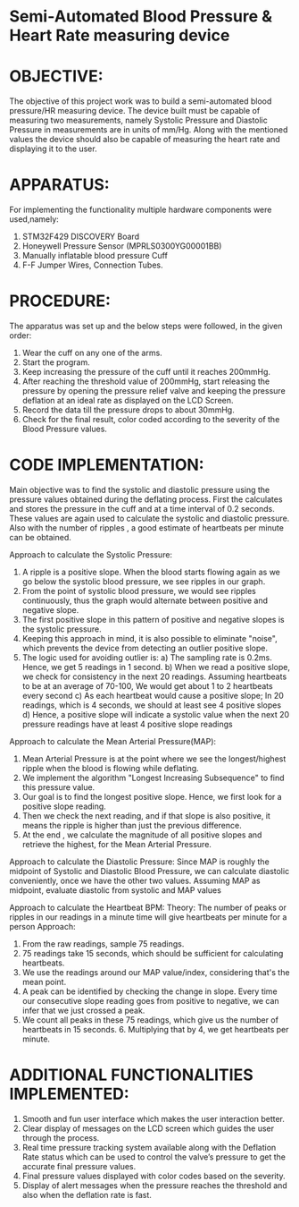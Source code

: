 # Semi‐Automated Blood Pressure & Heart Rate measuring device

# OBJECTIVE:
The objective of this project work was to build a semi-automated blood pressure/HR measuring device. The device built must be capable of measuring two measurements, namely Systolic Pressure and Diastolic Pressure in measurements are in units of mm/Hg. Along with the mentioned values the device should also be capable of measuring the heart rate and displaying it to the user.

# APPARATUS:
For implementing the functionality multiple hardware components were used,namely:
1. STM32F429 DISCOVERY Board
2. Honeywell Pressure Sensor (MPRLS0300YG00001BB)
3. Manually inflatable blood pressure Cuff
4. F-F Jumper Wires, Connection Tubes.

# PROCEDURE:
The apparatus was set up and the below steps were followed, in the given order:
1. Wear the cuff on any one of the arms.
2. Start the program.
3. Keep increasing the pressure of the cuff until it reaches 200mmHg.
4. After reaching the threshold value of 200mmHg, start releasing the pressure by opening the pressure relief valve and keeping the pressure deflation at an ideal rate as displayed on the LCD Screen.
5. Record the data till the pressure drops to about 30mmHg.
6. Check for the final result, color coded according to the severity of the Blood Pressure values.

# CODE IMPLEMENTATION:
Main objective was to find the systolic and diastolic pressure using the pressure values obtained during the deflating process. First the calculates and stores the pressure in the cuff and at a time interval of 0.2 seconds. These values are again used to calculate the systolic and diastolic pressure. Also with the number of ripples , a good estimate of heartbeats per minute can be obtained.

Approach to calculate the Systolic Pressure:
1. A ripple is a positive slope. When the blood starts flowing again as we go below the systolic blood pressure, we see ripples in our graph.
2. From the point of systolic blood pressure, we would see ripples continuously, thus the graph would alternate between positive and negative slope.
3. The first positive slope in this pattern of positive and negative slopes is the systolic pressure. 
4. Keeping this approach in mind, it is also possible to eliminate "noise", which prevents the device from detecting an outlier positive slope.
5. The logic used for avoiding outlier is:
a) The sampling rate is 0.2ms. Hence, we get 5 readings in 1 second.
b) When we read a positive slope, we check for consistency in the next 20 readings. Assuming heartbeats to be at an average of 70-100, We would get about 1 to 2 heartbeats every second
c) As each heartbeat would cause a positive slope; In 20 readings, which is 4 seconds, we should at least see 4 positive slopes
d) Hence, a positive slope will indicate a systolic value when the next 20 pressure readings have at least 4 positive slope readings

Approach to calculate the Mean Arterial Pressure(MAP):
1. Mean Arterial Pressure is at the point where we see the longest/highest ripple when the blood is flowing while deflating.
2. We implement the algorithm "Longest Increasing Subsequence" to find this pressure value.
3. Our goal is to find the longest positive slope. Hence, we first look for a positive slope reading.
4. Then we check the next reading, and if that slope is also positive, it means the ripple is higher than just the previous difference.
5. At the end , we calculate the magnitude of all positive slopes and retrieve the highest, for the Mean Arterial Pressure.

Approach to calculate the Diastolic Pressure:
Since MAP is roughly the midpoint of Systolic and Diastolic Blood Pressure, we can calculate diastolic conveniently, once we have the other two values. Assuming MAP as midpoint, evaluate diastolic from systolic and MAP values

Approach to calculate the Heartbeat BPM:
Theory: The number of peaks or ripples in our readings in a minute time will give heartbeats per minute for a person
Approach:
1. From the raw readings, sample 75 readings.
2. 75 readings take 15 seconds, which should be sufficient for calculating heartbeats.
3. We use the readings around our MAP value/index, considering that's the mean point.
4. A peak can be identified by checking the change in slope. Every time our consecutive slope reading goes from positive to negative, we can infer that we just crossed a peak.
5. We count all peaks in these 75 readings, which give us the number of heartbeats in 15 seconds. 6. Multiplying that by 4, we get heartbeats per minute.

# ADDITIONAL FUNCTIONALITIES IMPLEMENTED:
1. Smooth and fun user interface which makes the user interaction better.
2. Clear display of messages on the LCD screen which guides the user through the process.
3. Real time pressure tracking system available along with the Deflation Rate status which
can be used to control the valve’s pressure to get the accurate final pressure values.
4. Final pressure values displayed with color codes based on the severity.
5. Display of alert messages when the pressure reaches the threshold and also when the deflation rate is fast.
